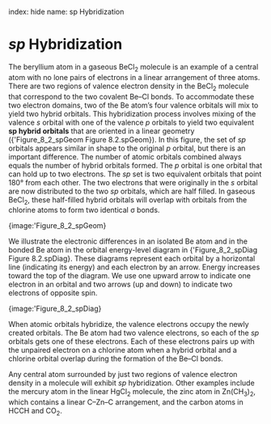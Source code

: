 index: hide
name: sp Hybridization

#  *sp* Hybridization

The beryllium atom in a gaseous BeCl<sub>2</sub> molecule is an example of a central atom with no lone pairs of electrons in a linear arrangement of three atoms. There are two regions of valence electron density in the BeCl<sub>2</sub> molecule that correspond to the two covalent Be–Cl bonds. To accommodate these two electron domains, two of the Be atom’s four valence orbitals will mix to yield two hybrid orbitals. This hybridization process involves mixing of the valence  *s* orbital with one of the valence  *p* orbitals to yield two equivalent  **sp hybrid orbitals** that are oriented in a linear geometry ({'Figure_8_2_spGeom Figure 8.2.spGeom}). In this figure, the set of  *sp* orbitals appears similar in shape to the original  *p* orbital, but there is an important difference. The number of atomic orbitals combined always equals the number of hybrid orbitals formed. The  *p* orbital is one orbital that can hold up to two electrons. The  *sp* set is two equivalent orbitals that point 180° from each other. The two electrons that were originally in the  *s* orbital are now distributed to the two  *sp* orbitals, which are half filled. In gaseous BeCl<sub>2</sub>, these half-filled hybrid orbitals will overlap with orbitals from the chlorine atoms to form two identical σ bonds.


{image:'Figure_8_2_spGeom}
        

We illustrate the electronic differences in an isolated Be atom and in the bonded Be atom in the orbital energy-level diagram in {'Figure_8_2_spDiag Figure 8.2.spDiag}. These diagrams represent each orbital by a horizontal line (indicating its energy) and each electron by an arrow. Energy increases toward the top of the diagram. We use one upward arrow to indicate one electron in an orbital and two arrows (up and down) to indicate two electrons of opposite spin.


{image:'Figure_8_2_spDiag}
        

When atomic orbitals hybridize, the valence electrons occupy the newly created orbitals. The Be atom had two valence electrons, so each of the  *sp* orbitals gets one of these electrons. Each of these electrons pairs up with the unpaired electron on a chlorine atom when a hybrid orbital and a chlorine orbital overlap during the formation of the Be–Cl bonds.

Any central atom surrounded by just two regions of valence electron density in a molecule will exhibit  *sp* hybridization. Other examples include the mercury atom in the linear HgCl<sub>2</sub> molecule, the zinc atom in Zn(CH<sub>3</sub>)<sub>2</sub>, which contains a linear C–Zn–C arrangement, and the carbon atoms in HCCH and CO<sub>2</sub>.
